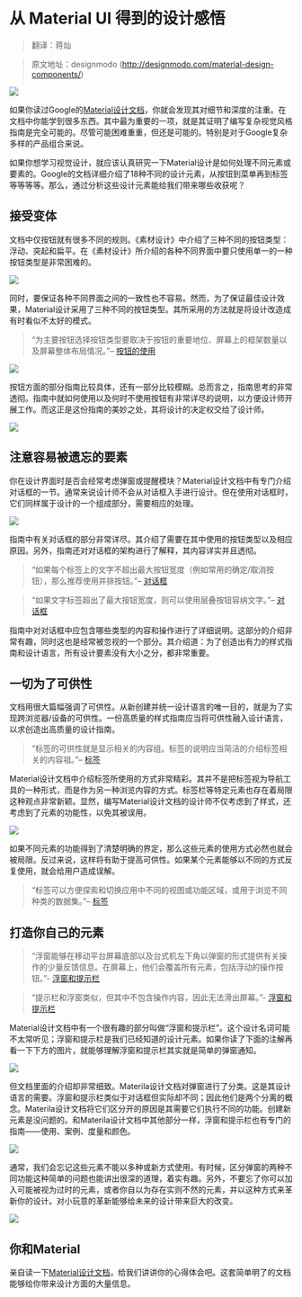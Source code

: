 # 从 Material UI 得到的设计感悟

> 翻译：蒋灿

> 原文地址：designmodo (http://designmodo.com/material-design-components/)

![](1.jpg)

如果你读过Google的[Material设计文档]，你就会发现其对细节和深度的注重。在文档中你能学到很多东西。其中最为重要的一项，就是其证明了编写复杂视觉风格指南是完全可能的。尽管可能困难重重，但还是可能的。特别是对于Google复杂多样的产品组合来说。

[Material设计文档]:(http://designmodo.com/material-design-documentation/)

如果你想学习视觉设计，就应该认真研究一下Material设计是如何处理不同元素或要素的。Google的文档详细介绍了18种不同的设计元素，从按钮到菜单再到标签等等等等。那么，通过分析这些设计元素能给我们带来哪些收获呢？

## 接受变体

文档中仅按钮就有很多不同的规则。《素材设计》中介绍了三种不同的按钮类型：浮动、突起和扁平。在《素材设计》所介绍的各种不同界面中要只使用单一的一种按钮类型是非常困难的。

![](2.jpg)

同时，要保证各种不同界面之间的一致性也不容易。然而，为了保证最佳设计效果，Material设计采用了三种不同的按钮类型。其所采用的方法就是将设计改造成有时看似不太好的模式。

>“为主要按钮选择按钮类型要取决于按钮的重要地位、屏幕上的框架数量以及屏幕整体布局情况。”– [按钮的使用]

[按钮的使用]:(https://www.google.com/design/spec/components/buttons.html#buttons-usage)

![](3.jpg)

按钮方面的部分指南比较具体，还有一部分比较模糊。总而言之，指南思考的非常透彻。指南中就如何使用以及何时不使用按钮有非常详尽的说明，以方便设计师开展工作。而这正是这份指南的美妙之处，其将设计的决定权交给了设计师。

![](4.jpg)

## 注意容易被遗忘的要素

你在设计界面时是否会经常考虑弹窗或提醒模块？Material设计文档中有专门介绍对话框的一节。通常来说设计师不会从对话框入手进行设计。但在使用对话框时，它们同样属于设计的一个组成部分，需要相应的处理。

![](5.jpg)

指南中有关对话框的部分非常详尽。其介绍了需要在其中使用的按钮类型以及相应原因。另外，指南还对对话框的架构进行了解释，其内容详实并且透彻。

>“如果每个标签上的文字不超出最大按钮宽度（例如常用的确定/取消按钮），那么推荐使用并排按钮。”– [对话框]

>“如果文字标签超出了最大按钮宽度，则可以使用层叠按钮容纳文字。”– [对话框]

[对话框]:(https://www.google.com/design/spec/components/dialogs.html)

指南中对对话框中应包含哪些类型的内容和操作进行了详细说明。这部分的介绍非常有趣，同时这也是经常被忽视的一个部分。其介绍道：为了创造出有力的样式指南和设计语言，所有设计要素没有大小之分，都非常重要。

## 一切为了可供性

文档用很大篇幅强调了可供性。从新创建并统一设计语言的唯一目的，就是为了实现跨浏览器/设备的可供性。一份高质量的样式指南应当将可供性融入设计语言，以求创造出高质量的设计指南。

>“标签的可供性就是显示相关的内容组。标签的说明应当简洁的介绍标签相关的内容祖。”– [标签]

[标签]:(https://www.google.com/design/spec/components/tabs.html)

Material设计文档中介绍标签所使用的方式非常精彩。其并不是把标签视为导航工具的一种形式，而是作为另一种浏览内容的方式。标签栏等特定元素也存在着局限这种观点非常新颖。显然，编写Material设计文档的设计师不仅考虑到了样式，还考虑到了元素的功能性，以免其被误用。

![](6.jpg)

如果不同元素的功能得到了清楚明确的界定，那么这些元素的使用方式必然也就会被局限。反过来说，这样将有助于提高可供性。如果某个元素能够以不同的方式反复使用，就会给用户造成误解。

>“标签可以方便探索和切换应用中不同的视图或功能区域，或用于浏览不同种类的数据集。”– [标签]

## 打造你自己的元素

>“浮窗能够在移动平台屏幕底部以及台式机左下角以弹窗的形式提供有关操作的少量反馈信息。在屏幕上，他们会覆盖所有元素，包括浮动的操作按钮。”- [浮窗和提示栏]

>“提示栏和浮窗类似，但其中不包含操作内容，因此无法滑出屏幕。”- [浮窗和提示栏]

[浮窗和提示栏]:(https://www.google.com/design/spec/components/snackbars-and-toasts.html)

Material设计文档中有一个很有趣的部分叫做“浮窗和提示栏”。这个设计名词可能不太常听见；浮窗和提示栏是我们已经知道的设计元素。如果你读了下面的注解再看一下下方的图片，就能够理解浮窗和提示栏其实就是简单的弹窗通知。

![](7.jpg)

但文档里面的介绍却非常细致。Materila设计文档对弹窗进行了分类。这是其设计语言的需要。浮窗和提示栏类似于对话框但实际却不同；因此他们是两个分离的概念。Materila设计文档将它们区分开的原因是其需要它们执行不同的功能。创建新元素是没问题的。和Materila设计文档中其他部分一样，浮窗和提示栏也有专门的指南——使用、案例、度量和颜色。

![](8.jpg)

通常，我们会忘记这些元素不能以多种或新方式使用。有时候，区分弹窗的两种不同功能这种简单的问题也能讲出很深的道理，着实有趣。另外，不要忘了你可以加入可能被视为过时的元素，或者你自以为存在实则不然的元素，并以这种方式来革新你的设计。对小玩意的革新能够给未来的设计带来巨大的改变。

![](9.jpg)

## 你和Material

亲自读一下[Material设计文档]，给我们讲讲你的心得体会吧。这套简单明了的文档能够给你带来设计方面的大量信息。
